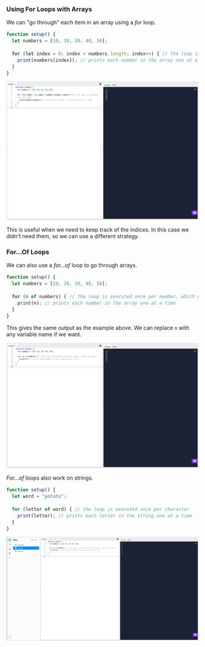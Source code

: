### Using For Loops with Arrays

We can "go through" each item in an array using a *for* loop.

```js
function setup() {
  let numbers = [10, 20, 30, 40, 50]; 

  for (let index = 0; index < numbers.length; index++) { // the loop is executed once per index
    print(numbers[index]); // prints each number in the array one at a time
  }
}
```

![](../../Images/For_Loop1.png)

This is useful when we need to keep track of the indices. In this case we didn't need them, so we can use a different strategy.

### For...Of Loops

We can also use a *for...of* loop to go through arrays.

```js
function setup() {
  let numbers = [10, 20, 30, 40, 50]; 

  for (n of numbers) { // the loop is executed once per number, which we named n
    print(n); // prints each number in the array one at a time
  }
}
```
This gives the same output as the example above. We can replace `n` with any variable name if we want.

![](../../Images/For_Of_Loop1.png)

*For...of* loops also work on strings.

```js
function setup() {
  let word = "potato";

  for (letter of word) { // the loop is executed once per character 
    print(letter); // prints each letter in the string one at a time
  }
}
```

![](../../Images/For_Of_Loop2.png)
